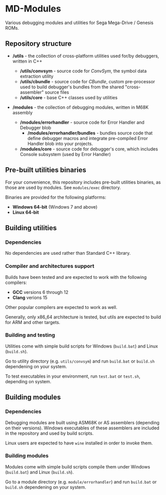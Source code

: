 # MD-Modules

Various debugging modules and utilities for Sega Mega-Drive / Genesis ROMs.

## Repository structure

- **/utils** - the collection of cross-platform utilities used for/by debuggers, written in C++
  - **/utils/convsym** - source code for *ConvSym*, the symbol data extraction utility
  - **/utils/cbundle** - source code for *CBundle*, custom pre-processor used to build debugger's bundles from the shared "cross-assembler" source files
  - **/utils/core** - base C++ classes used by utilities

- **/modules** - the collection of debugging modules, written in M68K assembly
  - **/modules/errorhandler** - source code for Error Handler and Debugger blob
    - **/modules/errorhandler/bundles** - bundles source code that define debugger macros and integrate pre-compiled Error Handler blob into your projects.
  - **/modules/core** - source code for debugger's core, which includes Console subsystem (used by Error Handler)

## Pre-built utilities binaries

For your convenience, this repository includes pre-built utilities binaries, as those are used by modules. See `modules/exec` directory.

Binaries are provided for the following platforms:
* **Windows 64-bit** (Windows 7 and above)
* **Linux 64-bit**

## Building utilities

### Dependencies

No dependencies are used rather than Standard C++ library.

### Compiler and architectures support

Builds have been tested and are expected to work with the following compilers: 
* __GCC__ versions 6 through 12
* __Clang__ verions 15

Other popular compilers are expected to work as well.

Generally, only x86_64 architecture is tested, but utils are expected to build for ARM and other targets.

### Building and testing

Utilities come with simple build scripts for Windows (`build.bat`) and Linux (`build.sh`).

Go to utility directory (e.g. `utils/convsym`) and run `build.bat` or `build.sh` dependening on your system.

To test executables in your environment, run `test.bat` or `test.sh`, depending on system.

## Building modules

### Dependencies

Debugging modules are built using ASM68K or AS assemblers (depending on their versions). Windows executables of these assemblers are included in the repository and used by build scripts.

Linux users are expected to have `wine` installed in order to invoke them.

### Building modules

Modules come with simple build scripts compile them under Windows (`build.bat`) and Linux (`build.sh`).

Go to a module directory (e.g. `module/errorhandler`) and run `build.bat` or `build.sh` dependening on your system.
